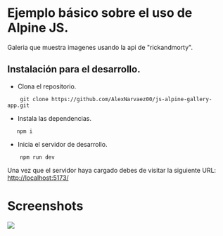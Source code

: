 # Ejemplo básico sobre el uso de Alpine JS.

Galeria que muestra imagenes usando la api de "rickandmorty".

## Instalación para el desarrollo.

* Clona el repositorio.
```
    git clone https://github.com/AlexNarvaez00/js-alpine-gallery-app.git 
```

* Instala las dependencias.
```
   npm i 
```
* Inicia el servidor de desarrollo.
```
    npm run dev 
```
Una vez que el servidor haya cargado debes de visitar la siguiente URL: [http://localhost:5173/](http://localhost:5173/)

# Screenshots
![](/resources/1.png)
